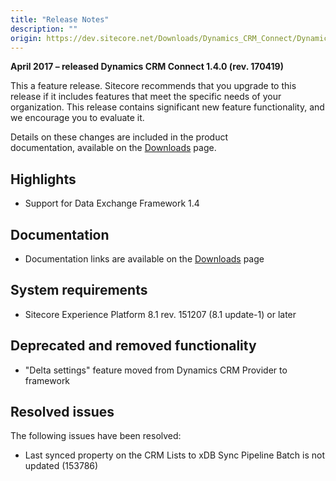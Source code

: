 ```yaml
---
title: "Release Notes"
description: ""
origin: https://dev.sitecore.net/Downloads/Dynamics_CRM_Connect/Dynamics_CRM_Connect_1/Dynamics_CRM_Connect_1_4/Release_Notes
---
```


**April 2017 – released Dynamics CRM Connect 1.4.0 (rev. 170419)**

This a feature release. Sitecore recommends that you upgrade to this release if it includes features that meet the specific needs of your organization. This release contains significant new feature functionality, and we encourage you to evaluate it.

Details on these changes are included in the product documentation, available on the [Downloads](/downloads/Dynamics_CRM_Connect/Dynamics_CRM_Connect_1/Dynamics_CRM_Connect_1_4) page.

## Highlights

-   Support for Data Exchange Framework 1.4

## Documentation

-   Documentation links are available on the [Downloads](/downloads/Dynamics_CRM_Connect/Dynamics_CRM_Connect_1/Dynamics_CRM_Connect_1_4) page

## System requirements

-   Sitecore Experience Platform 8.1 rev. 151207 (8.1 update-1) or later

## Deprecated and removed functionality

-   "Delta settings" feature moved from Dynamics CRM Provider to framework

## Resolved issues

The following issues have been resolved:

-   Last synced property on the CRM Lists to xDB Sync Pipeline Batch is not updated (153786)